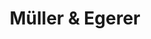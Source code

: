 ---
title: "Müller & Egerer"
url: /bremen/mueller-und-egerer-hans-bredow-strasse/
shop: Bäckerei
---